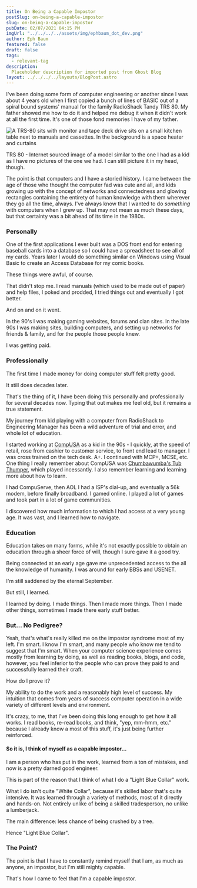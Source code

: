 ```yaml
---
title: On Being a Capable Impostor
postSlug: on-being-a-capable-impostor
slug: on-being-a-capable-impostor
pubDate: 02/07/2021 04:15 PM
imgUrl: "../../../../assets/img/ephbaum_dot_dev.png"
author: Eph Baum
featured: false
draft: false
tags:
  - relevant-tag
description:
  Placeholder description for imported post from Ghost Blog
layout: ../../../../layouts/BlogPost.astro
---
```


I've been doing some form of computer engineering or another since I was about 4 years old when I first copied a bunch of lines of BASIC out of a spiral bound systems' manual for the family RadioShack Tandy TRS 80. My father showed me how to do it and helped me debug it when it didn't work at all the first time. It's one of those fond memories I have of my father.

![A TRS-80 sits with monitor and tape deck drive sits on a small kitchen table next to manuals and cassettes. In the background is a space heater and curtains](__GHOST_URL__/content/images/2021/02/image-3.png)

TRS 80 - Internet sourced image of a model similar to the one I had as a kid as I have no pictures of the one we had. I can still picture it in my head, though.

The point is that computers and I have a storied history. I came between the age of those who thought the computer fad was cute and all, and kids growing up with the concept of networks and connectedness and glowing rectangles containing the entirety of human knowledge with them wherever they go all the time, always. I've always know that I wanted to do _something_ with computers when I grew up. That may not mean as much these days, but that certainty was a bit ahead of its time in the 1980s.

### Personally

One of the first applications I ever built was a DOS front end for entering baseball cards into a database so I could have a spreadsheet to see all of my cards. Years later I would do something similar on Windows using Visual Basic to create an Access Database for my comic books.

These things were awful, of course.

That didn't stop me. I read manuals (which used to be made out of paper) and help files, I poked and prodded, I tried things out and eventually I got better.

And on and on it went.

In the 90's I was making gaming websites, forums and clan sites. In the late 90s I was making sites, building computers, and setting up networks for friends & family, and for the people those people knew.

I was getting paid.

### Professionally

The first time I made money for doing computer stuff felt pretty good.

It still does decades later.

That's the thing of it, I have been doing this personally and professionally for several decades now. Typing that out makes me feel old, but it remains a true statement.

My journey from kid playing with a computer from RadioShack to Engineering Manager has been a wild adventure of trial and error, and whole lot of education.

I started working at [CompUSA](https://en.wikipedia.org/wiki/CompUSA) as a kid in the 90s - I quickly, at the speed of retail, rose from cashier to customer service, to front end lead to manager. I was cross trained on the tech desk. A+. I continued with MCP+, MCSE, etc. One thing I really remember about CompUSA was [Chumbawumba's Tub Thumper](https://youtu.be/2H5uWRjFsGc), which played incessantly. I also remember learning and learning more about how to learn.

I had CompuServe, then AOL I had a ISP's dial-up, and eventually a 56k modem, before finally broadband. I gamed online. I played a lot of games and took part in a lot of game communities.

I discovered how much information to which I had access at a very young age. It was vast, and I learned how to navigate.

### Education

Education takes on many forms, while it's not exactly possible to obtain an education through a sheer force of will, though I sure gave it a good try.

Being connected at an early age gave me unprecedented access to the all the knowledge of humanity. I was around for early BBSs and USENET.

I'm still saddened by the eternal September.

But still, I learned.

I learned by doing. I made things. Then I made more things. Then I made other things, sometimes I made there early stuff better.

### But... No Pedigree?

Yeah, that's what's really killed me on the impostor syndrome most of my left. I'm smart. I know I'm smart, and many people who know me tend to suggest that I'm smart. When your computer science experience comes mostly from learning by doing, as well as reading books, blogs, and code, however, you feel inferior to the people who can prove they paid to and successfully learned their craft.

How do I prove it?

My ability to do the work and a reasonably high level of success. My intuition that comes from years of success computer operation in a wide variety of different levels and environment.

It's crazy, to me, that I've been doing this long enough to get how it all works. I read books, re-read books, and think, "yep, mm-hmm, etc." because I already know a most of this stuff, it's just being further reinforced.

#### **So it is, I think of myself as a capable impostor...**

I am a person who has put in the work, learned from a ton of mistakes, and now is a pretty darned good engineer.

This is part of the reason that I think of what I do a "Light Blue Collar" work.

What I do isn't quite "White Collar", because it's skilled labor that's quite intensive. It was learned through a variety of methods, most of it directly and hands-on. Not entirely unlike of being a skilled tradesperson, no unlike a lumberjack.

The main difference: less chance of being crushed by a tree.

Hence "Light Blue Collar".

### The Point?

The point is that I have to constantly remind myself that I am, as much as anyone, an impostor, but I'm still mighty capable.

That's how I came to feel that I'm a capable impostor.

